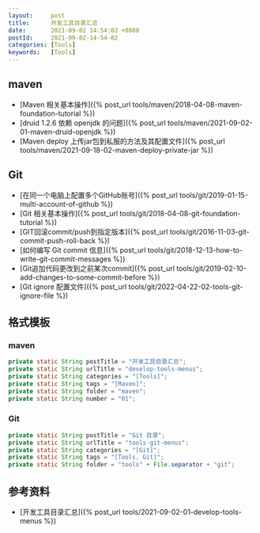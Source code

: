 ```yaml
---
layout:     post
title:      开发工具目录汇总
date:       2021-09-02 14:54:02 +0800
postId:     2021-09-02-14-54-02
categories: [Tools]
keywords:   [Tools]
---
```


## maven
* [Maven 相关基本操作]({% post_url tools/maven/2018-04-08-maven-foundation-tutorial %})
* [druid 1.2.6 依赖 openjdk 的问题]({% post_url tools/maven/2021-09-02-01-maven-druid-openjdk %})
* [Maven deploy 上传jar包到私服的方法及其配置文件]({% post_url tools/maven/2021-09-18-02-maven-deploy-private-jar %})

## Git
* [在同一个电脑上配置多个GitHub账号]({% post_url tools/git/2019-01-15-multi-account-of-github %})
* [Git 相关基本操作]({% post_url tools/git/2018-04-08-git-foundation-tutorial %})
* [GIT回滚commit/push到指定版本]({% post_url tools/git/2016-11-03-git-commit-push-roll-back %})
* [如何编写 Git commit 信息]({% post_url tools/git/2018-12-13-how-to-write-git-commit-messages %})
* [Git追加代码更改到之前某次commit]({% post_url tools/git/2019-02-10-add-changes-to-some-commit-before %})
* [Git ignore 配置文件]({% post_url tools/git/2022-04-22-02-tools-git-ignore-file %})

## 格式模板

### maven
```java
private static String postTitle = "开发工具目录汇总";
private static String urlTitle = "develop-tools-menus";
private static String categories = "[Tools]";
private static String tags = "[Maven]";
private static String folder = "maven";
private static String number = "01";
```

### Git
```java
private static String postTitle = "Git 目录";
private static String urlTitle = "tools-git-menus";
private static String categories = "[Git]";
private static String tags = "[Tools, Git]";
private static String folder = "tools" + File.separator + "git";
```

## 参考资料
* [开发工具目录汇总]({% post_url tools/2021-09-02-01-develop-tools-menus %})

